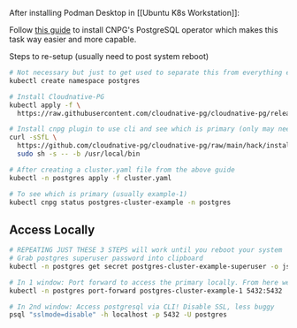 After installing Podman Desktop in [[Ubuntu K8s Workstation]]:

Follow [this guide](https://github.com/cloudnative-pg/cloudnative-pg/blob/2a104f9f46004413c4af58d2cf43d5233125eb6a/docs/src/quickstart.md) to install CNPG's PostgreSQL operator which makes this task way easier and more capable.

Steps to re-setup (usually need to post system reboot)

```bash
# Not necessary but just to get used to separate this from everything else in k8s
kubectl create namespace postgres

# Install Cloudnative-PG
kubectl apply -f \
  https://raw.githubusercontent.com/cloudnative-pg/cloudnative-pg/release-1.20/releases/cnpg-1.20.2.yaml

# Install cnpg plugin to use cli and see which is primary (only may need to do once)
curl -sSfL \
  https://github.com/cloudnative-pg/cloudnative-pg/raw/main/hack/install-cnpg-plugin.sh | \
  sudo sh -s -- -b /usr/local/bin

# After creating a cluster.yaml file from the above guide
kubectl -n postgres apply -f cluster.yaml

# To see which is primary (usually example-1)
kubectl cnpg status postgres-cluster-example -n postgres
```

## Access Locally
```bash
# REPEATING JUST THESE 3 STEPS will work until you reboot your system
# Grab postgres superuser password into clipboard
kubectl -n postgres get secret postgres-cluster-example-superuser -o jsonpath='{.data.password}' | base64 --decode | pbcopy

# In 1 window: Port forward to access the primary locally. From here we can use anything to connect to port 5432!
kubectl -n postgres port-forward postgres-cluster-example-1 5432:5432

# In 2nd window: Access postgresql via CLI! Disable SSL, less buggy
psql "sslmode=disable" -h localhost -p 5432 -U postgres
```
